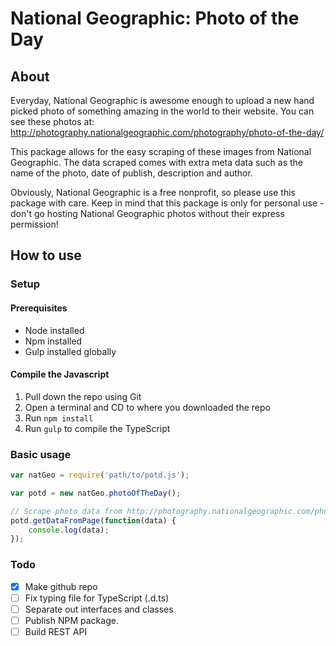 # National Geographic: Photo of the Day

## About

Everyday, National Geographic is awesome enough to upload a new hand picked photo of something amazing in the world to their website. You can see these photos at:
http://photography.nationalgeographic.com/photography/photo-of-the-day/

This package allows for the easy scraping of these images from National Geographic. The data scraped comes with extra meta data such as the name of the photo, date of publish, description and author.

Obviously, National Geographic is a free nonprofit, so please use this package with care. Keep in mind that this package is only for personal use - don't go hosting National Geographic photos without their express permission!

## How to use

### Setup

#### Prerequisites

- Node installed
- Npm installed
- Gulp installed globally

#### Compile the Javascript

1. Pull down the repo using Git
2. Open a terminal and CD to where you downloaded the repo
3. Run `npm install`
4. Run `gulp` to compile the TypeScript

### Basic usage

```javascript
var natGeo = require('path/to/potd.js');

var potd = new natGeo.photoOfTheDay();

// Scrape photo data from http://photography.nationalgeographic.com/photography/photo-of-the-day/.
potd.getDataFromPage(function(data) {
    console.log(data);
});
```

### Todo

- [x] Make github repo
- [ ] Fix typing file for TypeScript (.d.ts)
- [ ] Separate out interfaces and classes
- [ ] Publish NPM package.
- [ ] Build REST API